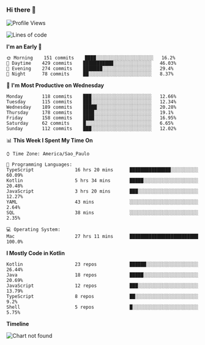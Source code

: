 ### Hi there 👋

<!--
**fernandonogueira/fernandonogueira** is a ✨ _special_ ✨ repository because its `README.md` (this file) appears on your GitHub profile.

Here are some ideas to get you started:

- 🔭 I’m currently working on ...
- 🌱 I’m currently learning ...
- 👯 I’m looking to collaborate on ...
- 🤔 I’m looking for help with ...
- 💬 Ask me about ...
- 📫 How to reach me: ...
- 😄 Pronouns: ...
- ⚡ Fun fact: ...
-->

<!--START_SECTION:waka-->
![Profile Views](http://img.shields.io/badge/Profile%20Views-2-blue)

![Lines of code](https://img.shields.io/badge/From%20Hello%20World%20I%27ve%20Written-4.6%20million%20lines%20of%20code-blue)

**I'm an Early 🐤** 

```text
🌞 Morning    151 commits    ████░░░░░░░░░░░░░░░░░░░░░   16.2% 
🌆 Daytime    429 commits    ███████████░░░░░░░░░░░░░░   46.03% 
🌃 Evening    274 commits    ███████░░░░░░░░░░░░░░░░░░   29.4% 
🌙 Night      78 commits     ██░░░░░░░░░░░░░░░░░░░░░░░   8.37%

```
📅 **I'm Most Productive on Wednesday** 

```text
Monday       118 commits    ███░░░░░░░░░░░░░░░░░░░░░░   12.66% 
Tuesday      115 commits    ███░░░░░░░░░░░░░░░░░░░░░░   12.34% 
Wednesday    189 commits    █████░░░░░░░░░░░░░░░░░░░░   20.28% 
Thursday     178 commits    ████░░░░░░░░░░░░░░░░░░░░░   19.1% 
Friday       158 commits    ████░░░░░░░░░░░░░░░░░░░░░   16.95% 
Saturday     62 commits     █░░░░░░░░░░░░░░░░░░░░░░░░   6.65% 
Sunday       112 commits    ███░░░░░░░░░░░░░░░░░░░░░░   12.02%

```


📊 **This Week I Spent My Time On** 

```text
⌚︎ Time Zone: America/Sao_Paulo

💬 Programming Languages: 
TypeScript               16 hrs 20 mins      ███████████████░░░░░░░░░░   60.09% 
Kotlin                   5 hrs 34 mins       █████░░░░░░░░░░░░░░░░░░░░   20.48% 
JavaScript               3 hrs 20 mins       ███░░░░░░░░░░░░░░░░░░░░░░   12.27% 
YAML                     43 mins             ░░░░░░░░░░░░░░░░░░░░░░░░░   2.64% 
SQL                      38 mins             ░░░░░░░░░░░░░░░░░░░░░░░░░   2.35%

💻 Operating System: 
Mac                      27 hrs 11 mins      █████████████████████████   100.0%

```

**I Mostly Code in Kotlin** 

```text
Kotlin                   23 repos            ██████░░░░░░░░░░░░░░░░░░░   26.44% 
Java                     18 repos            █████░░░░░░░░░░░░░░░░░░░░   20.69% 
JavaScript               12 repos            ███░░░░░░░░░░░░░░░░░░░░░░   13.79% 
TypeScript               8 repos             ██░░░░░░░░░░░░░░░░░░░░░░░   9.2% 
Shell                    5 repos             █░░░░░░░░░░░░░░░░░░░░░░░░   5.75%

```


**Timeline**

![Chart not found](https://github.com/fernandonogueira/fernandonogueira/blob/master/charts/bar_graph.png) 


<!--END_SECTION:waka-->

